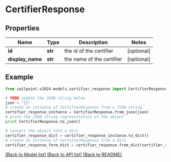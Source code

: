 # CertifierResponse


## Properties

Name | Type | Description | Notes
------------ | ------------- | ------------- | -------------
**id** | **str** | the id of the certifier | [optional] 
**display_name** | **str** | the name of the certifier | [optional] 

## Example

```python
from sailpoint.v2024.models.certifier_response import CertifierResponse

# TODO update the JSON string below
json = "{}"
# create an instance of CertifierResponse from a JSON string
certifier_response_instance = CertifierResponse.from_json(json)
# print the JSON string representation of the object
print CertifierResponse.to_json()

# convert the object into a dict
certifier_response_dict = certifier_response_instance.to_dict()
# create an instance of CertifierResponse from a dict
certifier_response_form_dict = certifier_response.from_dict(certifier_response_dict)
```
[[Back to Model list]](../README.md#documentation-for-models) [[Back to API list]](../README.md#documentation-for-api-endpoints) [[Back to README]](../README.md)


